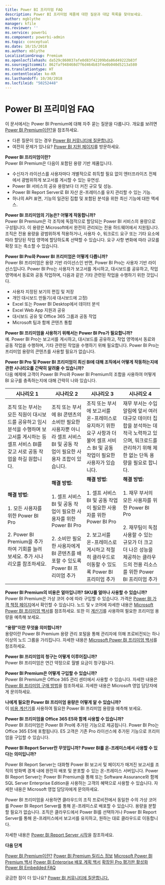 ```yaml
---
title: Power BI 프리미엄 FAQ
description: Power BI 프리미엄 제품에 대한 질문과 대답 목록을 찾아보세요.
author: mgblythe
manager: kfile
ms.reviewer: ''
ms.service: powerbi
ms.component: powerbi-admin
ms.topic: conceptual
ms.date: 10/15/2018
ms.author: mblythe
LocalizationGroup: Premium
ms.openlocfilehash: da529c860037afe0d83f42209bda86d49222b83f
ms.sourcegitcommit: 862faf948468d7f6d464b83f4e0b040d5213a580
ms.translationtype: HT
ms.contentlocale: ko-KR
ms.lasthandoff: 10/30/2018
ms.locfileid: "50252448"
---
```

# <a name="power-bi-premium-faq"></a>Power BI 프리미엄 FAQ

이 문서에서는 Power BI Premium에 대해 자주 묻는 질문을 다룹니다. 개요를 보려면 [Power BI Premium이란?](service-premium.md)을 참조하세요.

* 다른 질문이 있는 경우 [Power BI 커뮤니티에 질문합니다](http://community.powerbi.com/).
* 여전히 문제가 있나요? [Power BI 지원 페이지](https://powerbi.microsoft.com/support/)를 방문하세요.

**Power BI 프리미엄이란?**  
Power BI Premium은 다음이 포함된 용량 기반 제품입니다.

* 수신자가 라이선스를 사용자마다 개별적으로 취득할 필요 없이 엔터프라이즈 전체에서 광범위하게 보고서를 게시할 수 있는 유연성.
* Power BI 서비스의 공유 용량보다 더 커진 규모 및 성능.
* Power BI Report Server로 BI 자산 온-프레미스를 유지 관리할 수 있는 기능.
* 하나의 API 표면, 기능의 일관된 집합 및 포함된 분석을 위한 최신 기능에 대한 액세스.

**Power BI 프리미엄의 기능은? 어떻게 작동합니까?**  
Power BI Premium은 각 조직에 독점적으로 할당되는 Power BI 서비스의 용량으로 구성됩니다. 이 용량은 Microsoft에서 완전히 관리되는 전용 하드웨어에서 지원됩니다. 조직은 전용 용량을 광범위하게 적용하거나, 사용자 수, 워크로드 요구 또는 기타 요소에 따라 할당된 작업 영역에 할당하도록 선택할 수 있습니다. 요구 사항 변화에 따라 규모를 확장 또는 축소할 수 있습니다.

**Power BI Pro와 Power BI 프리미엄은 어떻게 다릅니까?**  
Power BI 프리미엄은 용량 기반 라이선스인 반면, Power BI Pro는 사용자 기반 라이선스입니다. Power BI Pro는 사용자가 보고서를 게시하고, 대시보드를 공유하고, 작업 영역에서 동료와 공동 작업하며, 다음과 같은 기타 관련된 작업을 수행하기 위한 것입니다.

* 사용자 지정된 보기의 편집 및 저장
* 개인 대시보드 만들기(새 대시보드에 고정)
* Excel 또는 Power BI Desktop에서 데이터 분석
* Excel Web App 지원과 공유
* 대시보드 공유 및 Office 365 그룹과 공동 작업
* Microsoft 팀과 함께 콘텐츠 통합

**Power BI 프리미엄을 사용하기 위해서는 Power BI Pro가 필요합니까?**  
예. Power BI Pro는 보고서를 게시하고, 대시보드를 공유하고, 작업 영역에서 동료와 공동 작업을 수행하며, 기타 관련된 작업을 수행하기 위해 필요합니다. Power BI Pro는 프리미엄 용량의 콘텐츠를 사용할 필요가 없습니다.

**Power BI Pro 및 Power BI 프리미엄이 최신 BI에 대해 조직에서 어떻게 작동하는지에 관한 시나리오를 간략히 알려줄 수 있습니까?**  
다음 예제에 고객이 Power BI Pro와 Power BI Premium의 조합을 사용하여 어떻게 BI 요구를 충족하는지에 대해 간략히 나와 있습니다.

| 시나리오 1 | 시나리오 2 | 시나리오 3 | 시나리오 4 |
| --- | --- | --- | --- |
| 조직 또는 부서는 모든 직원이 대시보드를 공유하고 임시 분석을 수행하며 보고서를 게시하는 등 셀프 서비스 BI를 갖고 서로 공동 작업을 하길 원합니다. | 조직 또는 부서에 BI 콘텐츠의 소비만 필요한 사용자뿐 아니라 셀프 서비스 BI 및 공동 작업이 필요한 사용자 조합이 있습니다. | 조직 또는 부서에 보고서를 온-프레미스로 유지하기 위한 요구 사항과 더불어 셀프 서비스 BI 및 공동 작업이 필요한 사용자가 있습니다. | 재무 부서는 수입 알림에 앞서 여러 대규모 데이터 집합을 분석하는 데 적극 노력하고 있으며, 워크로드를 관리하기 위해 제한 없는 단독 용량을 필요로 합니다. |
| **해결 방법:**<br/><br/>1. 모든 사용자를 위한 Power BI Pro<br/><br/>2. Power BI Premium을 추가하여 기회를 늘려 보세요. 추가 시나리오를 참조하세요. |**해결 방법:**<br/><br/>1. 셀프 서비스 BI 및 공동 작업이 필요한 사용자를 위한 Power BI Pro<br/><br/>2. 소비만 필요한 사용자에게 BI 콘텐츠를 배포할 수 있도록 Power BI 프리미엄 추가 |**해결 방법:**<br/><br/>1. 셀프 서비스 BI 및 공동 작업이 필요한 사용자를 위한 Power BI Pro<br/><br/>2. 보고서를 온-프레미스로 게시하고 적절히 클라우드로 이동할 수 있도록 Power BI 프리미엄 추가 |**해결 방법:**<br/><br/>1. 재무 부서의 모든 사용자를 위한 Power BI Pro<br/><br/>2. 재무팀이 독점 사용할 수 있는 규모가 더 크고 더 나은 성능을 제공하는 클라우드의 전용 리소스를 위한 Power BI 프리미엄 추가 |

**Power BI Premium의 비용은 얼마입니까? SKU를 얼마나 사용할 수 있습니까?**  
Power BI Premium은 가상 코어 수에 따라 구입할 수 있습니다. 가격은 [Power BI 가격 책정 페이지](https://powerbi.microsoft.com/pricing/)에서 확인할 수 있습니다. 노드 및 v 코어에 자세한 내용은 [Microsoft Power BI 프리미엄 백서](https://aka.ms/pbipremiumwhitepaper)를 참조하세요. 또한 이 [계산기](https://powerbi.microsoft.com/calculator/)를 사용하여 필요한 프리미엄 용량을 예측해 보세요.

**“용량”이란 무엇을 의미합니까?**  
용량이란 Power BI Premium 용량 관리 포털을 통해 관리자에 의해 프로비전되는 하나 이상의 노드 그룹을 가리킵니다. 자세한 내용은 [Microsoft Power BI 프리미엄 백서](https://aka.ms/pbipremiumwhitepaper)를 참조하세요.

**Power BI 프리미엄의 청구는 어떻게 이루어집니까?**  
Power BI 프리미엄은 연간 약정으로 월별 요금이 청구됩니다.

**Power BI Premium은 어떻게 구입할 수 있습니까?**  
Power BI Premium은 Office 365 관리 센터에서 사용할 수 있습니다. 자세한 내용은 [Power BI 프리미엄 구매 방법](service-admin-premium-purchase.md)을 참조하세요. 자세한 내용은 Microsoft 영업 담당자에게 문의하세요.

**나에게 필요한 Power BI 프리미엄 용량은 어떻게 알 수 있습니까?**  
이 [비용 계산기](https://powerbi.microsoft.com/calculator/)를 사용하여 필요한 Power BI 프리미엄 용량을 예측해 보세요.

**Power BI 프리미엄을 Office 365 E5와 함께 사용할 수 있습니까?**  
Power BI 프리미엄은 Power BI Pro에 추가된 기능으로 제공됩니다. Power BI Pro는 Office 365 E5에 포함됩니다. E5 고객은 기존 Pro 라이선스에 추가된 기능으로 프리미엄을 구입할 수 있습니다.

**Power BI Report Server란 무엇입니까? Power BI를 온-프레미스에서 사용할 수 있다는 의미입니까?**

Power BI Report Server는 대화형 Power BI 보고서 및 페이지가 매겨진 보고서를 조직의 방화벽 경계 내에 완전히 배포 및 분포할 수 있는 온-프레미스 서버입니다. Power BI Report Server는 Power BI Premium을 통해 또는 Software Assurance와 함께 SQL Server Enterprise Edition을 사용하는 고객의 혜택으로 사용할 수 있습니다. 자세한 내용은 Microsoft 영업 담당자에게 문의하세요.

Power BI 프리미엄을 사용하면 클라우드의 조직 프로비전에서 동일한 수의 가상 코어를 Power BI Report Server를 통해 온-프레미스로 배포할 수 있습니다. 용량을 분할할 필요가 없습니다. 조직은 클라우드에서 Power BI를 선택하거나 Power BI Report Server를 통해 온-프레미스에서 보고서를 유지하고, 원하는 대로 클라우드로 이동합니다.

자세한 내용은 [Power BI Report Server 시작](report-server/get-started.md)을 참조하세요.

**다음 단계**

[Power BI Premium이란?](service-premium.md)
[Power BI Premium 릴리스 정보](service-premium-release-notes.md)
[Microsoft Power BI Premium 백서](https://aka.ms/pbipremiumwhitepaper)
[Power BI Enterprise 배포 계획 백서](https://aka.ms/pbienterprisedeploy)
[확장된 Pro 평가판 활성화](service-extended-pro-trial.md)
[Power BI Embedded FAQ](developer/embedded-faq.md)

궁금한 점이 더 있나요? [Power BI 커뮤니티에 질문합니다.](https://community.powerbi.com/)